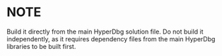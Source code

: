 NOTE
============
Build it directly from the main HyperDbg solution file. Do not build it independently, as it requires dependency files from the main HyperDbg libraries to be built first.